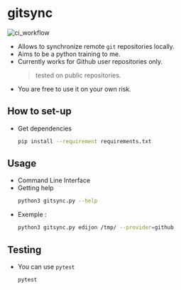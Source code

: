 # gitsync

![ci_workflow](https://github.com/edijon/gitsync/actions/workflows/python-app.yml/badge.svg)

* Allows to synchronize remote `git` repositories locally.
* Aims to be a python training to me.
* Currently works for Github user repositories only. 
    > tested on public repositories.
* You are free to use it on your own risk.


## How to set-up

- Get dependencies
    ```bash
    pip install --requirement requirements.txt
    ```

## Usage

* Command Line Interface 
* Getting help
    ```bash
    python3 gitsync.py --help
    ```
* Exemple :
    ```bash
    python3 gitsync.py edijon /tmp/ --provider=github 
    ```

## Testing

* You can use `pytest`
    ```bash
    pytest
    ```
